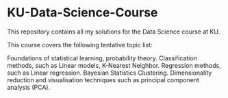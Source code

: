 # KU-Data-Science-Course
This repository contains all my solutions for the Data Science course at KU.

This course covers the following tentative topic list:

Foundations of statistical learning, probability theory.
Classification methods, such as Linear models, K-Nearest Neighbor.
Regression methods, such as Linear regression.
Bayesian Statistics
Clustering.
Dimensionality reduction and visualisation techniques such as principal component analysis (PCA).
